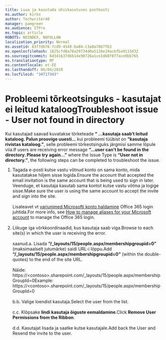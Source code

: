 ```yaml
---
title: Luua ja kasutada ühiskasutuses postkasti
ms.author: kirks
author: Techwriter40
manager: pamgreen
ms.audience: ITPro
ms.topic: article
ROBOTS: NOINDEX, NOFOLLOW
localization_priority: Normal
ms.assetid: 63f7d676-7cd9-4549-ba84-c3a8a7867f63
ms.openlocfilehash: 1825cfd0a78a29734d0a5128e19acbfba9115d32
ms.sourcegitcommit: 6d341637dbb14e90726a1ce1d68f077ace9bb765
ms.translationtype: MT
ms.contentlocale: et-EE
ms.lasthandoff: 06/04/2019
ms.locfileid: "34717343"
---
```

# <a name="troubleshoot-issue---user-not-found-in-directory"></a><span data-ttu-id="7f497-102">Probleemi tõrkeotsinguks - kasutajat ei leitud kataloog</span><span class="sxs-lookup"><span data-stu-id="7f497-102">Troubleshoot issue - User not found in directory</span></span>

<p><span data-ttu-id="7f497-103">Kui kasutajad saavad kuvatakse tõrketeade <strong> &ldquo; &hellip;kasutaja saab&rsquo;t leitud kataloog. Palun proovige uuesti&hellip; </strong> kui probleemi tüübist on <strong> &ldquo;kasutaja rivistas kataloog.&rdquo;</strong>, selle probleemi tõrkeotsinguks järgmisi samme lõpule viia.</span><span class="sxs-lookup"><span data-stu-id="7f497-103">If users are receiving error message <strong>&ldquo;&hellip;user can&rsquo;t be found in the directory. Please try again&hellip;&rdquo;</strong> where the Issue Type is <strong>&ldquo;User not in directory.&rdquo;</strong>, the following steps can be completed to troubleshoot the issue.</span></span></p> <ol> <li><span data-ttu-id="7f497-104">Tagada e-posti kutse vastu võtnud konto on sama konto, mida kasutatakse hiljem sisse logida.</span><span class="sxs-lookup"><span data-stu-id="7f497-104">Ensure the account that accepted the email invitation is the same account that is being used to sign in later.</span></span> <span data-ttu-id="7f497-105">Veenduge, et kasutaja kasutab sama kontot kutse vastu võtma ja logige sisse.</span><span class="sxs-lookup"><span data-stu-id="7f497-105">Make sure the user is using the same account to accept the invite and sign into the site.</span></span> <br /><br /><span data-ttu-id="7f497-106">Lisateavet vt <a href="https://support.microsoft.com/en-us/help/12407/microsoft-account-how-to-manage-aliases">varjunimed Microsofti konto haldamine</a> Office 365 login juhtida.</span><span class="sxs-lookup"><span data-stu-id="7f497-106">For more info, see <a href="https://support.microsoft.com/en-us/help/12407/microsoft-account-how-to-manage-aliases">How to manage aliases for your Microsoft account</a> to manage the Office 365 login.</span></span> <br /><br /></li> <li><span data-ttu-id="7f497-107">Liikuge iga võrkkoordinaadid, kus kasutaja saab viga.</span><span class="sxs-lookup"><span data-stu-id="7f497-107">Browse to each site(s) in which the user is receiving the error.</span></span> <br /><br /><span data-ttu-id="7f497-108">saanud.</span><span class="sxs-lookup"><span data-stu-id="7f497-108">a.</span></span> <span data-ttu-id="7f497-109">Lisada <strong> &ldquo;/_layouts/15/people.aspx/membershipgroupid=0&rdquo; </strong> (maksimaalselt jutumärke) saidi URL-i lõppu.</span><span class="sxs-lookup"><span data-stu-id="7f497-109">Add <strong>&ldquo;/_layouts/15/people.aspx/membershipgroupid=0&rdquo;</strong> (within the double-quotes) to the end of the site URL.</span></span> <br /><br /><span data-ttu-id="7f497-110">Näide: https://&lt;contoso&gt;.sharepoint.com/_layouts/15/people.aspx/membershipGroupId=0</span><span class="sxs-lookup"><span data-stu-id="7f497-110">Example: https://&lt;contoso&gt;.sharepoint.com/_layouts/15/people.aspx/membershipGroupId=0</span></span> <br /><br /><span data-ttu-id="7f497-111">b.</span><span class="sxs-lookup"><span data-stu-id="7f497-111">b.</span></span> <span data-ttu-id="7f497-112">Valige loendist kasutaja.</span><span class="sxs-lookup"><span data-stu-id="7f497-112">Select the user from the list.</span></span> <br /><br /><span data-ttu-id="7f497-113">c.</span><span class="sxs-lookup"><span data-stu-id="7f497-113">c.</span></span> <span data-ttu-id="7f497-114">Klõpsake <strong>lindi kasutaja õiguste eemaldamine</strong>.</span><span class="sxs-lookup"><span data-stu-id="7f497-114">Click <strong>Remove User Permissions from the Ribbon</strong>.</span></span> <br /><br /><span data-ttu-id="7f497-115">d.</span><span class="sxs-lookup"><span data-stu-id="7f497-115">d.</span></span> <span data-ttu-id="7f497-116">Kasutajat lisada ja saatke kutse kasutajale.</span><span class="sxs-lookup"><span data-stu-id="7f497-116">Add back the User and Resend the invite to the user.</span></span></li> </ol>

